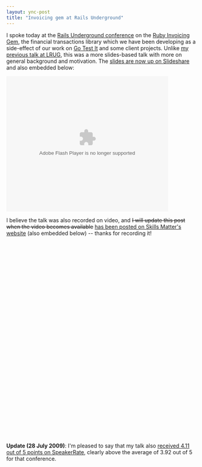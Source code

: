 ```yaml
---
layout: ync-post
title: "Invoicing gem at Rails Underground"
---
```


I spoke today at the
[Rails Underground conference](http://www.rails-underground.com/) on the
[Ruby Invoicing Gem](http://ept.github.com/invoicing/), the financial transactions library which we
have been developing as a side-effect of our work on
[Go Test It](http://go-test.it/) and some client projects. Unlike
[my previous talk at LRUG](/2009/04/24/my-talk-on-the-invoicing-gem-02.html), this was a more
slides-based talk with more on general background and motivation. The
[slides are now up on Slideshare](http://www.slideshare.net/martinkleppmann/invoicing-gem-sales-payments-in-your-app)
and also embedded below:

<div style="width:425px;text-align:left" id="__ss_1760986">
    <object style="margin:0px" width="425" height="355">
        <param name="movie" value="http://static.slidesharecdn.com/swf/ssplayer2.swf?doc=railsundergroundinvoicing-090723154443-phpapp02&stripped_title=invoicing-gem-sales-payments-in-your-app" />
        <param name="allowFullScreen" value="true"/>
        <param name="allowScriptAccess" value="always"/>
        <embed src="http://static.slidesharecdn.com/swf/ssplayer2.swf?doc=railsundergroundinvoicing-090723154443-phpapp02&stripped_title=invoicing-gem-sales-payments-in-your-app"
            type="application/x-shockwave-flash" allowscriptaccess="always" allowfullscreen="true"
            width="425" height="355"></embed>
    </object>
</div>

I believe the talk was also recorded on video, and
<del datetime="2009-07-28T12:24:31+00:00">I will update this post when the video becomes available</del>
[has been posted on Skills Matter's website](http://skillsmatter.com/podcast/ajax-ria/the-invoicing-gem-sales-and-payments-in-your-app)
(also embedded below) -- thanks for recording it!

<object width="550px" height="512px">
    <param name="allowfullscreen" value="true" />
    <param name="allowscriptaccess" value="always" />
    <param name="movie" value="http://vimeo.com/moogaloop.swf?clip_id=5771395&amp;server=vimeo.com&amp;show_title=1&amp;show_byline=1&amp;show_portrait=0&amp;color=00ADEF&amp;fullscreen=1" />
    <embed src="http://vimeo.com/moogaloop.swf?clip_id=5771395&amp;server=vimeo.com&amp;show_title=1&amp;show_byline=1&amp;show_portrait=0&amp;color=00ADEF&amp;fullscreen=1"
        type="application/x-shockwave-flash" allowfullscreen="true" allowscriptaccess="always"
        width="550px" height="512px"></embed>
</object>

**Update (28 July 2009)**: I'm pleased to say that my talk also
[received 4.11 out of 5 points on SpeakerRate](http://speakerrate.com/talks/1269-invoicing-gem-sales-payments-in-your-app),
clearly above the average of 3.92 out of 5 for that conference.

